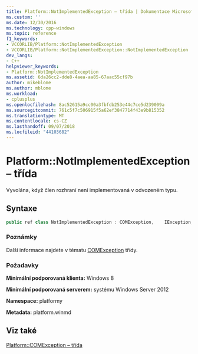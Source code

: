 ```yaml
---
title: Platform::NotImplementedException – třída | Dokumentace Microsoftu
ms.custom: ''
ms.date: 12/30/2016
ms.technology: cpp-windows
ms.topic: reference
f1_keywords:
- VCCORLIB/Platform::NotImplementedException
- VCCORLIB/Platform::NotImplementedException::NotImplementedException
dev_langs:
- C++
helpviewer_keywords:
- Platform::NotImplementedException
ms.assetid: 6da26cc2-dde8-4aea-aa85-67aac55cf97b
author: mikeblome
ms.author: mblome
ms.workload:
- cplusplus
ms.openlocfilehash: 8ac52615a9cc00a3fbfdb253e44c7ce5d239009a
ms.sourcegitcommit: 761c5f7c506915f5a62ef3847714f43e9b815352
ms.translationtype: MT
ms.contentlocale: cs-CZ
ms.lasthandoff: 09/07/2018
ms.locfileid: "44103682"
---
```

# <a name="platformnotimplementedexception-class"></a>Platform::NotImplementedException – třída

Vyvolána, když člen rozhraní není implementovaná v odvozeném typu.

## <a name="syntax"></a>Syntaxe

```cpp
public ref class NotImplementedException : COMException,    IException,    IPrintable,    IEquatable
```

### <a name="remarks"></a>Poznámky

Další informace najdete v tématu [COMException](../cppcx/platform-comexception-class.md) třídy.

### <a name="requirements"></a>Požadavky

**Minimální podporovaná klienta:** Windows 8

**Minimální podporovaná serverem:** systému Windows Server 2012

**Namespace:** platformy

**Metadata:** platform.winmd

## <a name="see-also"></a>Viz také

[Platform::COMException – třída](../cppcx/platform-comexception-class.md)